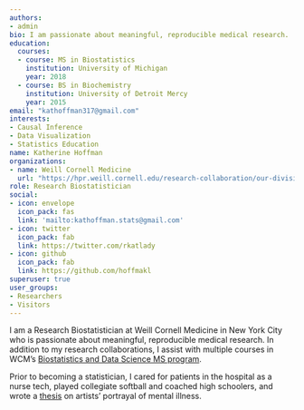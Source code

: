 ```yaml
---
authors:
- admin
bio: I am passionate about meaningful, reproducible medical research.
education:
  courses:
  - course: MS in Biostatistics
    institution: University of Michigan
    year: 2018
  - course: BS in Biochemistry
    institution: University of Detroit Mercy
    year: 2015
email: "kathoffman317@gmail.com"
interests:
- Causal Inference
- Data Visualization
- Statistics Education
name: Katherine Hoffman
organizations:
- name: Weill Cornell Medicine
  url: "https://hpr.weill.cornell.edu/research-collaboration/our-divisions/biostatistics-and-epidemiology"
role: Research Biostatistician
social:
- icon: envelope
  icon_pack: fas
  link: 'mailto:kathoffman.stats@gmail.com'
- icon: twitter
  icon_pack: fab
  link: https://twitter.com/rkatlady
- icon: github
  icon_pack: fab
  link: https://github.com/hoffmakl
superuser: true
user_groups:
- Researchers
- Visitors
---
```


I am a Research Biostatistician at Weill Cornell Medicine in New York City who is passionate about meaningful, reproducible medical research. In addition to my research collaborations, I assist with multiple courses in WCM’s [Biostatistics and Data Science MS program](https://hpr.weill.cornell.edu/graduate-education-clinical-training/masters-track/biostatistics-data-science).

Prior to becoming a statistician, I cared for patients in the hospital as a nurse tech, played collegiate softball and coached high schoolers, and wrote a [thesis](http://dspace.udmercy.edu:8080/bitstream/handle/10429/777/Hoffman_UDMHonorsThesis.pdf?sequence=1) on artists’ portrayal of mental illness.
